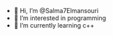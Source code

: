 - 👋 Hi, I’m @Salma7Elmansouri
- 👀 I’m interested in programming
- 🌱 I’m currently learning c++

<!---
Salma7Elmansouri/Salma7Elmansouri is a ✨ special ✨ repository because its `README.md` (this file) appears on your GitHub profile.
You can click the Preview link to take a look at your changes.
--->
